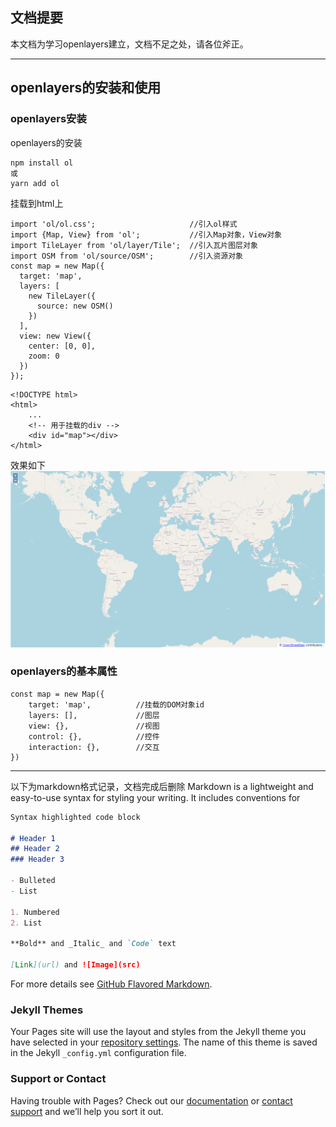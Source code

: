 ## 文档提要

本文档为学习openlayers建立，文档不足之处，请各位斧正。

---

## openlayers的安装和使用
### openlayers安装

openlayers的安装
```
npm install ol 
或
yarn add ol 
```
挂载到html上
```
import 'ol/ol.css';                     //引入ol样式
import {Map, View} from 'ol';           //引入Map对象，View对象
import TileLayer from 'ol/layer/Tile';  //引入瓦片图层对象
import OSM from 'ol/source/OSM';        //引入资源对象
const map = new Map({
  target: 'map',
  layers: [
    new TileLayer({
      source: new OSM()
    })
  ],
  view: new View({
    center: [0, 0],
    zoom: 0
  })
});
```
```
<!DOCTYPE html>
<html>
    ...
    <!-- 用于挂载的div -->
    <div id="map"></div>
</html>
```
效果如下
![地图图片展示](/img/mapshow.png)

### openlayers的基本属性
```
const map = new Map({
    target: 'map',          //挂载的DOM对象id
    layers: [],             //图层
    view: {},               //视图
    control: {},            //控件
    interaction: {},        //交互
})
```

---
以下为markdown格式记录，文档完成后删除
Markdown is a lightweight and easy-to-use syntax for styling your writing. It includes conventions for

```markdown
Syntax highlighted code block

# Header 1
## Header 2
### Header 3

- Bulleted
- List

1. Numbered
2. List

**Bold** and _Italic_ and `Code` text

[Link](url) and ![Image](src)
```

For more details see [GitHub Flavored Markdown](https://guides.github.com/features/mastering-markdown/).

### Jekyll Themes

Your Pages site will use the layout and styles from the Jekyll theme you have selected in your [repository settings](https://github.com/wangminger/YSopenlayersdoc.github.io/settings). The name of this theme is saved in the Jekyll `_config.yml` configuration file.

### Support or Contact

Having trouble with Pages? Check out our [documentation](https://docs.github.com/categories/github-pages-basics/) or [contact support](https://github.com/contact) and we’ll help you sort it out.
